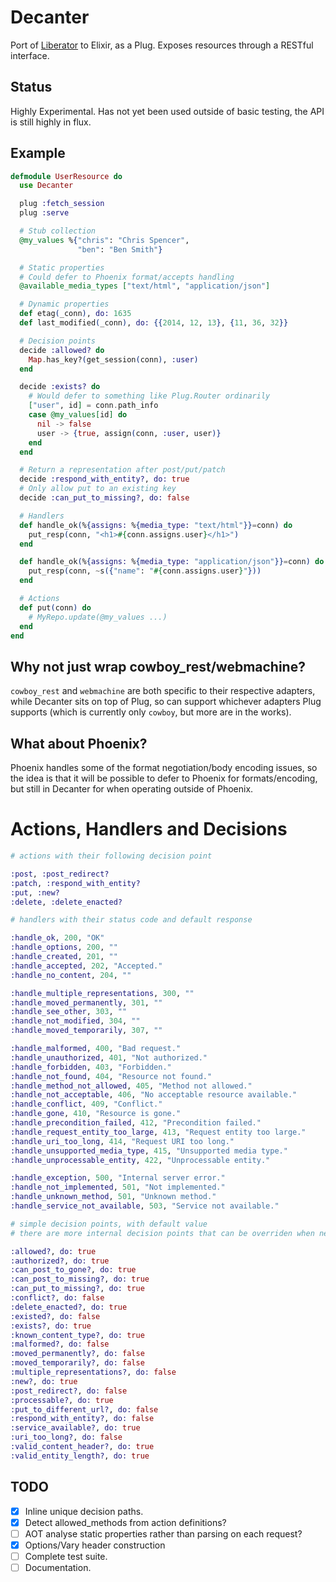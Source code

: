 # Decanter

Port of [Liberator](http://clojure-liberator.github.io/liberator/) to Elixir, as a Plug. Exposes resources through a RESTful interface.

## Status

Highly Experimental. Has not yet been used outside of basic testing, the API is still highly in flux.

## Example

```elixir
defmodule UserResource do
  use Decanter

  plug :fetch_session
  plug :serve

  # Stub collection
  @my_values %{"chris": "Chris Spencer",
               "ben": "Ben Smith"}

  # Static properties
  # Could defer to Phoenix format/accepts handling
  @available_media_types ["text/html", "application/json"]

  # Dynamic properties
  def etag(_conn), do: 1635
  def last_modified(_conn), do: {{2014, 12, 13}, {11, 36, 32}}

  # Decision points
  decide :allowed? do
    Map.has_key?(get_session(conn), :user)
  end

  decide :exists? do
    # Would defer to something like Plug.Router ordinarily
    ["user", id] = conn.path_info
    case @my_values[id] do
      nil -> false
      user -> {true, assign(conn, :user, user)}
    end
  end

  # Return a representation after post/put/patch
  decide :respond_with_entity?, do: true
  # Only allow put to an existing key
  decide :can_put_to_missing?, do: false

  # Handlers
  def handle_ok(%{assigns: %{media_type: "text/html"}}=conn) do
    put_resp(conn, "<h1>#{conn.assigns.user}</h1>")
  end

  def handle_ok(%{assigns: %{media_type: "application/json"}}=conn) do
    put_resp(conn, ~s({"name": "#{conn.assigns.user}"}))
  end

  # Actions
  def put(conn) do
    # MyRepo.update(@my_values ...)
  end
end
```

## Why not just wrap cowboy_rest/webmachine?

`cowboy_rest` and `webmachine` are both specific to their respective adapters, while Decanter sits on top of Plug, so can support whichever adapters Plug supports (which is currently only `cowboy`, but more are in the works).

## What about Phoenix?

Phoenix handles some of the format negotiation/body encoding issues, so the idea is that it will be possible to defer to Phoenix for formats/encoding, but still in Decanter for when operating outside of Phoenix.

# Actions, Handlers and Decisions

```elixir
# actions with their following decision point

:post, :post_redirect?
:patch, :respond_with_entity?
:put, :new?
:delete, :delete_enacted?

# handlers with their status code and default response

:handle_ok, 200, "OK"
:handle_options, 200, ""
:handle_created, 201, ""
:handle_accepted, 202, "Accepted."
:handle_no_content, 204, ""

:handle_multiple_representations, 300, ""
:handle_moved_permanently, 301, ""
:handle_see_other, 303, ""
:handle_not_modified, 304, ""
:handle_moved_temporarily, 307, ""

:handle_malformed, 400, "Bad request."
:handle_unauthorized, 401, "Not authorized."
:handle_forbidden, 403, "Forbidden."
:handle_not_found, 404, "Resource not found."
:handle_method_not_allowed, 405, "Method not allowed."
:handle_not_acceptable, 406, "No acceptable resource available."
:handle_conflict, 409, "Conflict."
:handle_gone, 410, "Resource is gone."
:handle_precondition_failed, 412, "Precondition failed."
:handle_request_entity_too_large, 413, "Request entity too large."
:handle_uri_too_long, 414, "Request URI too long."
:handle_unsupported_media_type, 415, "Unsupported media type."
:handle_unprocessable_entity, 422, "Unprocessable entity."

:handle_exception, 500, "Internal server error."
:handle_not_implemented, 501, "Not implemented."
:handle_unknown_method, 501, "Unknown method."
:handle_service_not_available, 503, "Service not available."

# simple decision points, with default value
# there are more internal decision points that can be overriden when needed

:allowed?, do: true
:authorized?, do: true
:can_post_to_gone?, do: true
:can_post_to_missing?, do: true
:can_put_to_missing?, do: true
:conflict?, do: false
:delete_enacted?, do: true
:existed?, do: false
:exists?, do: true
:known_content_type?, do: true
:malformed?, do: false
:moved_permanently?, do: false
:moved_temporarily?, do: false
:multiple_representations?, do: false
:new?, do: true
:post_redirect?, do: false
:processable?, do: true
:put_to_different_url?, do: false
:respond_with_entity?, do: false
:service_available?, do: true
:uri_too_long?, do: false
:valid_content_header?, do: true
:valid_entity_length?, do: true
```

## TODO

- [x] Inline unique decision paths.
- [x] Detect allowed_methods from action definitions?
- [ ] AOT analyse static properties rather than parsing on each request?
- [x] Options/Vary header construction
- [ ] Complete test suite.
- [ ] Documentation.
